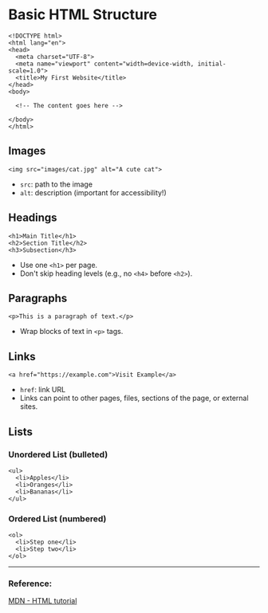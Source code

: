 # Basic HTML Structure

```
<!DOCTYPE html>
<html lang="en">
<head>
  <meta charset="UTF-8">
  <meta name="viewport" content="width=device-width, initial-scale=1.0">
  <title>My First Website</title>
</head>
<body>

  <!-- The content goes here -->

</body>
</html>
```

## Images
```
<img src="images/cat.jpg" alt="A cute cat">
```
- `src`: path to the image
- `alt`: description (important for accessibility!)

## Headings
```
<h1>Main Title</h1>
<h2>Section Title</h2>
<h3>Subsection</h3>
```
- Use one `<h1>` per page.
- Don't skip heading levels (e.g., no `<h4>` before `<h2>`).

## Paragraphs
```
<p>This is a paragraph of text.</p>
```
- Wrap blocks of text in `<p>` tags.

## Links
```
<a href="https://example.com">Visit Example</a>
```
- `href`: link URL
- Links can point to other pages, files, sections of the page, or external sites.

## Lists
### Unordered List (bulleted)
```
<ul>
  <li>Apples</li>
  <li>Oranges</li>
  <li>Bananas</li>
</ul>
```
### Ordered List (numbered)
```
<ol>
  <li>Step one</li>
  <li>Step two</li>
</ol>
```

---
### Reference: 
[MDN - HTML tutorial](https://developer.mozilla.org/en-US/docs/Learn_web_development/Getting_started/Your_first_website/Creating_the_content)